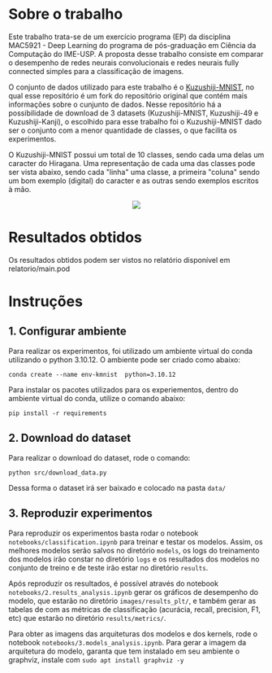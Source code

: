 # Sobre o trabalho
Este trabalho trata-se de um exercício programa (EP) da  disciplina MAC5921 - Deep Learning do programa de pós-graduação em Ciência da Computação do IME-USP. A proposta desse trabalho consiste em comparar o desempenho de redes neurais convolucionais e redes neurais fully connected simples para a classificação de imagens.

O conjunto de dados utilizado para este trabalho é o [Kuzushiji-MNIST](https://github.com/rois-codh/kmnist), no qual esse repositório é um fork do repositório original que contém mais informações sobre o cunjunto de dados. Nesse repositório há a possibilidade de download de 3 datasets (Kuzushiji-MNIST, Kuzushiji-49 e Kuzushiji-Kanji), o escolhido para esse trabalho foi o Kuzushiji-MNIST dado ser o conjunto com a menor quantidade de classes, o que facilita os experimentos. 

O Kuzushiji-MNIST possui um total de 10 classes, sendo cada uma delas um caracter do Hiragana. Uma representação de cada uma das classes pode ser vista abaixo, sendo cada "linha" uma classe, a primeira "coluna" sendo um bom exemplo (digital) do caracter e as outras sendo exemplos escritos à mão.

<p align="center">
  <img src="images/kmnist_examples.png" />
</p>

# Resultados obtidos

Os resultados obtidos podem ser vistos no relatório disponível em relatorio/main.pod


# Instruções

## 1. Configurar ambiente


Para realizar os experimentos, foi utilizado um ambiente virtual do conda utilizando o python 3.10.12. O ambiente pode ser criado como abaixo:

```
conda create --name env-kmnist  python=3.10.12
```

Para instalar os pacotes utilizados para os experiementos, dentro do ambiente virtual do conda, utilize o comando abaixo:

```
pip install -r requirements
```

## 2. Download do dataset

Para realizar o download do dataset, rode o comando:

```
python src/download_data.py
```

Dessa forma o dataset irá ser baixado e colocado na pasta `data/`

## 3. Reproduzir experimentos

Para reproduzir os experimentos basta rodar o notebook `notebooks/classification.ipynb` para treinar e testar os modelos. Assim, os melhores modelos serão salvos no diretório `models`, os logs do treinamento dos modelos irão constar no diretório `logs` e os resultados dos modelos no conjunto de treino e de teste irão estar no diretório `results`.

Após reproduzir os resultados, é possível através do notebook `notebooks/2.results_analysis.ipynb` gerar os gráficos de desempenho do modelo, que estarão no diretório `images/results_plt/`, e também gerar as tabelas de com as métricas de classificação (acurácia, recall, precision, F1, etc) que estarão no diretório `results/metrics/`.

Para obter as imagens das arquiteturas dos modelos e dos kernels, rode o notebook `notebooks/3.models_analysis.ipynb`. Para gerar a imagem da arquitetura do modelo, garanta que tem instalado em seu ambiente o graphviz, instale com `sudo apt install graphviz -y`









